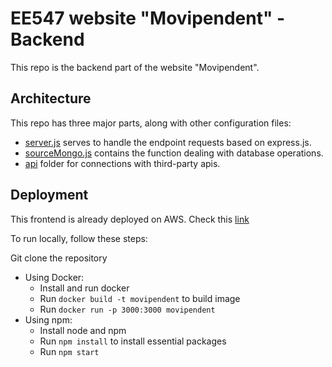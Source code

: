 # EE547 website "Movipendent" - Backend

This repo is the backend part of the website "Movipendent".

## Architecture

This repo has three major parts, along with other configuration files:
- [server.js](https://github.com/ngcxy/MovieDelivery_backend/blob/main/server.js) serves to handle the endpoint requests based on express.js.
- [sourceMongo.js](https://github.com/ngcxy/MovieDelivery_backend/blob/main/sourceMongo.js) contains the function dealing with database operations.
- [api](https://github.com/ngcxy/MovieDelivery_backend/tree/main/api) folder for connections with third-party apis.

## Deployment
This frontend is already deployed on AWS. Check this [link](http://35.86.87.93/api_v1/)

To run locally, follow these steps:

Git clone the repository

- Using Docker: 
   - Install and run docker
   - Run `docker build -t movipendent` to build image
   - Run `docker run -p 3000:3000 movipendent`
- Using npm:
   - Install node and npm
   - Run `npm install` to install essential packages
   - Run `npm start`


